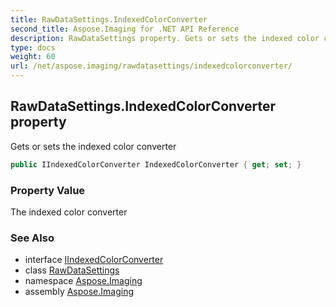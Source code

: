 ```yaml
---
title: RawDataSettings.IndexedColorConverter
second_title: Aspose.Imaging for .NET API Reference
description: RawDataSettings property. Gets or sets the indexed color converter
type: docs
weight: 60
url: /net/aspose.imaging/rawdatasettings/indexedcolorconverter/
---
```

## RawDataSettings.IndexedColorConverter property

Gets or sets the indexed color converter

```csharp
public IIndexedColorConverter IndexedColorConverter { get; set; }
```

### Property Value

The indexed color converter

### See Also

* interface [IIndexedColorConverter](../../iindexedcolorconverter/)
* class [RawDataSettings](../)
* namespace [Aspose.Imaging](../../rawdatasettings/)
* assembly [Aspose.Imaging](../../../)


